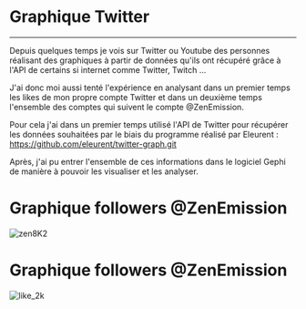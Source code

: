 # Graphique Twitter

<hr> 

Depuis quelques temps je vois sur Twitter ou Youtube des personnes réalisant des graphiques à partir de données qu'ils ont récupéré grâce à l'API de certains si internet comme Twitter, Twitch ...

J'ai donc moi aussi tenté l'expérience en analysant dans un premier temps les likes de mon propre compte Twitter et dans un deuxième temps l'ensemble des comptes qui suivent le compte @ZenEmission.

Pour cela j'ai dans un premier temps utilisé l'API de Twitter pour récupérer les données souhaitées par le biais du programme réalisé par Eleurent : https://github.com/eleurent/twitter-graph.git

Après, j'ai pu entrer l'ensemble de ces informations dans le logiciel Gephi de manière à pouvoir les visualiser et les analyser. 


# Graphique followers @ZenEmission

![zen8K2](https://user-images.githubusercontent.com/94399277/204142453-f908836e-006f-456e-8318-4373119a310f.png)


# Graphique followers @ZenEmission

![like_2k](https://user-images.githubusercontent.com/94399277/204142610-6067b8be-ef9e-41dd-a947-9a38e88122a8.png)
